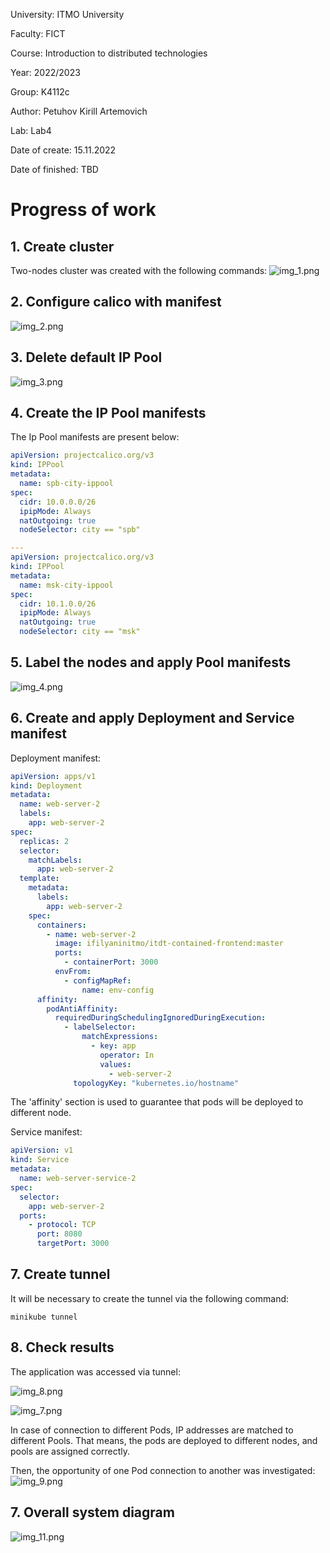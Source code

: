 University: ITMO University

Faculty: FICT

Course: Introduction to distributed technologies

Year: 2022/2023

Group: K4112c

Author: Petuhov Kirill Artemovich

Lab: Lab4

Date of create: 15.11.2022

Date of finished: TBD

# Progress of work
## 1. Create cluster
Two-nodes cluster was created with the following commands:
![img_1.png](images/img_1.png)

## 2. Configure calico with manifest

![img_2.png](images/img_2.png)

## 3. Delete default IP Pool

![img_3.png](images/img_3.png)

## 4. Create the IP Pool manifests

The Ip Pool manifests are present below:
```yaml
apiVersion: projectcalico.org/v3
kind: IPPool
metadata:
  name: spb-city-ippool
spec:
  cidr: 10.0.0.0/26
  ipipMode: Always
  natOutgoing: true
  nodeSelector: city == "spb"

---
apiVersion: projectcalico.org/v3
kind: IPPool
metadata:
  name: msk-city-ippool
spec:
  cidr: 10.1.0.0/26
  ipipMode: Always
  natOutgoing: true
  nodeSelector: city == "msk"
```

## 5. Label the nodes and apply Pool manifests
![img_4.png](images/img_4.png)

## 6. Create and apply Deployment and Service manifest
Deployment manifest:
```yaml
apiVersion: apps/v1
kind: Deployment
metadata:
  name: web-server-2
  labels:
    app: web-server-2
spec:
  replicas: 2
  selector:
    matchLabels:
      app: web-server-2
  template:
    metadata:
      labels:
        app: web-server-2
    spec:
      containers:
        - name: web-server-2
          image: ifilyaninitmo/itdt-contained-frontend:master
          ports:
            - containerPort: 3000
          envFrom:
            - configMapRef:
                name: env-config
      affinity:
        podAntiAffinity:
          requiredDuringSchedulingIgnoredDuringExecution:
            - labelSelector:
                matchExpressions:
                  - key: app
                    operator: In
                    values:
                      - web-server-2
              topologyKey: "kubernetes.io/hostname"
```
The 'affinity' section is used to guarantee that pods will be deployed to different node.

Service manifest:
```yaml
apiVersion: v1
kind: Service
metadata:
  name: web-server-service-2
spec:
  selector:
    app: web-server-2
  ports:
    - protocol: TCP
      port: 8080
      targetPort: 3000
```
## 7. Create tunnel
It will be necessary to create the tunnel via the following command:
```
minikube tunnel
```

## 8. Check results

The application was accessed via tunnel:

![img_8.png](images/img_8.png)

![img_7.png](images/img_7.png)

In case of connection to different Pods, IP addresses are matched to different Pools. That means, the pods are deployed 
to different nodes, and pools are assigned correctly.

Then, the opportunity of one Pod connection to another was investigated:
![img_9.png](images/img_9.png)

## 7. Overall system diagram

![img_11.png](images/img_11.png)
